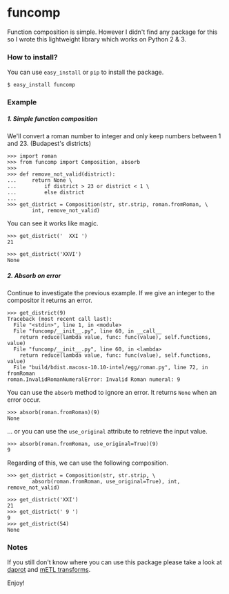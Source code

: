 # funcomp

Function composition is simple. However I didn't find any package for this so I wrote this lightweight library which works on Python 2 & 3.

### How to install?

You can use `easy_install` or `pip` to install the package.

	$ easy_install funcomp
	
### Example

##### 1. Simple function composition

We'll convert a roman number to integer and only keep numbers between 1 and 23. (Budapest's districts)
	
	>>> import roman
	>>> from funcomp import Composition, absorb
	>>> 
	>>> def remove_not_valid(district):
	...     return None \
	...         if district > 23 or district < 1 \
	...         else district
	... 
	>>> get_district = Composition(str, str.strip, roman.fromRoman, \
			int, remove_not_valid)
	
You can see it works like magic.

	>>> get_district('  XXI ')
	21
	
	>>> get_district('XXVI')
	None

##### 2. Absorb on error

Continue to investigate the previous example. If we give an integer to the compositor it returns an error.

	>>> get_district(9)
	Traceback (most recent call last):
	  File "<stdin>", line 1, in <module>
	  File "funcomp/__init__.py", line 60, in __call__
	    return reduce(lambda value, func: func(value), self.functions, value)
	  File "funcomp/__init__.py", line 60, in <lambda>
	    return reduce(lambda value, func: func(value), self.functions, value)
	  File "build/bdist.macosx-10.10-intel/egg/roman.py", line 72, in fromRoman
	roman.InvalidRomanNumeralError: Invalid Roman numeral: 9

You can use the `absorb` method to ignore an error. It returns `None` when an error occur.

	>>> absorb(roman.fromRoman)(9)
	None
	
... or you can use the `use_original` attribute to retrieve the input value.
	
	>>> absorb(roman.fromRoman, use_original=True)(9)
	9	

Regarding of this, we can use the following composition.


	>>> get_district = Composition(str, str.strip, \
			absorb(roman.fromRoman, use_original=True), int, remove_not_valid)
		
	>>> get_district('XXI')
	21
	>>> get_district(' 9 ')
	9
	>>> get_district(54)
	None
	
### Notes

If you still don't know where you can use this package please take a look at [daprot](https://github.com/bfaludi/daprot) and [mETL transforms](https://github.com/ceumicrodata/mETL#transforms).

Enjoy!
